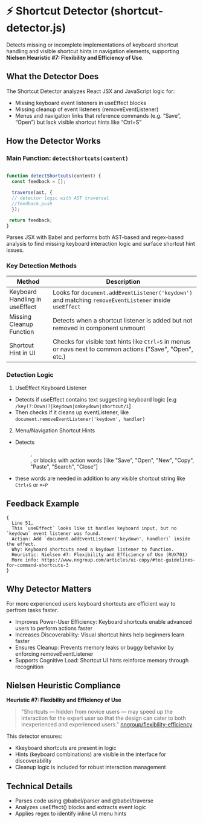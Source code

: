 # ⚡ Shortcut Detector (shortcut-detector.js)

Detects missing or incomplete implementations of keyboard shortcut handling and visible shortcut hints in navigation elements, supporting **Nielsen Heuristic #7: Flexibility and Efficiency of Use**.

## What the Detector Does
The Shortcut Detector analyzes React JSX and JavaScript logic for:
- Missing keyboard event listeners in useEffect blocks
- Missing cleanup of event listeners (removeEventListener)
- Menus and navigation links that reference commands (e.g. “Save”, “Open”) but lack visible shortcut hints like “Ctrl+S”

## How the Detector Works

### Main Function: `detectShortcuts(content)`
```javascript

function detectShortcuts(content) {
  const feedback = [];

  traverse(ast, {
  // detector logic with AST traversal 
  //feedback.push
  });

 return feedback;
}
```
Parses JSX with Babel and performs both AST-based and regex-based analysis to find missing keyboard interaction logic and surface shortcut hint issues.

### Key Detection Methods
| Method | Description |
|--------|-------------|
| Keyboard Handling in useEffect | Looks for `document.addEventListener('keydown')` and matching `removeEventListener` inside `useEffect` |
| Missing Cleanup Function | Detects when a shortcut listener is added but not removed in component unmount |
| Shortcut Hint in UI | Checks for visible text hints like `Ctrl+S` in menus or navs next to common actions ("Save", "Open", etc.) |

### Detection Logic
1. UseEffect Keyboard Listener
- Detects if useEffect contains text suggesting keyboard logic [e.g `/key(?:Down)?|keydown|onkeydown|shortcut/i`]
- Then checks if it cleans up eventListener, like `document.removeEventListener('keydown', handler)`
2. Menu/Navigation Shortcut Hints
- Detects <menu>, <nav>, or <Link> blocks with action words [like "Save", "Open", "New", "Copy", "Paste", "Search", "Close"]
- these words are needed in addition to any visible shortcut string like `Ctrl+S` or `⌘+P`

## Feedback Example
```
{
  Line 51, 
  This `useEffect` looks like it handles keyboard input, but no `keydown` event listener was found.
  Action: Add `document.addEventListener('keydown', handler)` inside the effect.
  Why: Keyboard shortcuts need a keydown listener to function.
  Heuristic: Nielsen #7: Flexibility and Efficiency of Use (RUX701)
  More info: https://www.nngroup.com/articles/ui-copy/#toc-guidelines-for-command-shortcuts-3
}
```

## Why Detector Matters
For more experienced users keyboard shortcuts are efficient way to perfrom tasks faster.

- Improves Power-User Efficiency: Keyboard shortcuts enable advanced users to perform actions faster
- Increases Discoverability: Visual shortcut hints help beginners learn faster
- Ensures Cleanup: Prevents memory leaks or buggy behavior by enforcing removeEventListener
- Supports Cognitive Load: Shortcut UI hints reinforce memory through recognition

## Nielsen Heuristic Compliance

**Heuristic #7: Flexibility and Efficiency of Use**
> "Shortcuts — hidden from novice users — may speed up the interaction for the expert user so that the design can cater to both inexperienced and experienced users." [nngroup/flexibility-efficiency](https://www.nngroup.com/articles/ten-usability-heuristics/)

This detector ensures:
- Kkeyboard shortcuts are present in logic
- Hints (keyboard combinations) are visible in the interface for discoverability
- Cleanup logic is included for robust interaction management

## Technical Details
- Parses code using @babel/parser and @babel/traverse
- Analyzes useEffect() blocks and extracts event logic
- Applies regex to identify inline UI menu hints